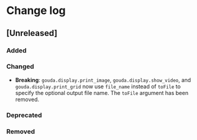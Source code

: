 # Change log

## [Unreleased]

### Added

### Changed

* **Breaking**: `gouda.display.print_image`, `gouda.display.show_video`, and `gouda.display.print_grid` now use `file_name` instead of `toFile` to specify the optional output file name. The `toFile` argument has been removed.

### Deprecated

### Removed

